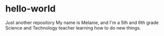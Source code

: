 # hello-world
Just another repository
My name is Melanie, and I'm a 5th and 6th grade Science and Technology teacher learning how to do new things.
